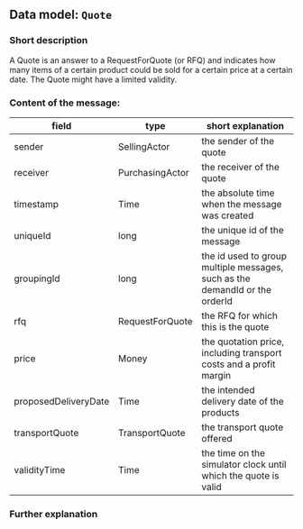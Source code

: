 ## Data model: `Quote`

### Short description

A Quote is an answer to a RequestForQuote (or RFQ) and indicates how many items of a certain product could be sold for a certain price at a certain date. The Quote might have a limited validity.


### Content of the message:


| field | type | short explanation |
| ----- | ---- | ----------------- |
| sender | SellingActor | the sender of the quote |
| receiver | PurchasingActor | the receiver of the quote |
| timestamp | Time | the absolute time when the message was created |
| uniqueId | long | the unique id of the message |
| groupingId | long | the id used to group multiple messages, such as the demandId or the orderId |
| rfq | RequestForQuote | the RFQ for which this is the quote |
| price | Money | the quotation price, including transport costs and a profit margin |
| proposedDeliveryDate | Time | the intended delivery date of the products |
| transportQuote | TransportQuote | the transport quote offered |
| validityTime | Time | the time on the simulator clock until which the quote is valid |

### Further explanation

